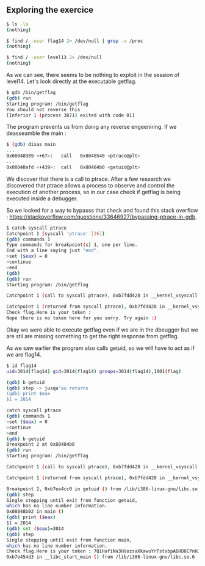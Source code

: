 ## Exploring the exercice

```bash 
$ ls -la
(nothing)

$ find / -user flag14 2> /dev/null | grep -v /proc
(nothing)

$ find / -user level13 2> /dev/null
(nothing)
```

As we can see, there seems to be nothing to exploit in the session of level14. 
Let's look directly at the executable getflag.

```bash 
$ gdb /bin/getflag
(gdb) run
Starting program: /bin/getflag
You should not reverse this
[Inferior 1 (process 3871) exited with code 01]
```

The program prevents us from doing any reverse engeeniring. 
If we deasseamble the main : 

```bash 
$ (gdb) disas main
...
0x08048989 <+67>:	call   0x8048540 <ptrace@plt>
...
0x08048afd <+439>:	call   0x80484b0 <getuid@plt>
```

We discover that there is a call to ptrace. 
After a few research we discovered that ptrace allows a process to observe and control the execution of another process, so in our case check if getflag is being executed inside a debugger. 

So we looked for a way to bypasss that check and found this stack overflow : https://stackoverflow.com/questions/33646927/bypassing-ptrace-in-gdb. 


```bash
$ catch syscall ptrace
Catchpoint 1 (syscall 'ptrace' [26])
(gdb) commands 1
Type commands for breakpoint(s) 1, one per line.
End with a line saying just "end".
>set ($eax) = 0
>continue
>end
(gdb) 
(gdb) run
Starting program: /bin/getflag 

Catchpoint 1 (call to syscall ptrace), 0xb7fdd428 in __kernel_vsyscall ()

Catchpoint 1 (returned from syscall ptrace), 0xb7fdd428 in __kernel_vsyscall ()
Check flag.Here is your token : 
Nope there is no token here for you sorry. Try again :)
```

Okay we were able to execute getflag even if we are in the dbeugger but we are stil are missing something to get the right response from getflag. 

As we saw earlier the program also calls getuid, so we will have to act as if we are flag14. 

```bash 
$ id flag14
uid=3014(flag14) gid=3014(flag14) groups=3014(flag14),1001(flag)
```

```bash 
(gdb) b getuid
(gdb) step -> jusqu'au returns
(gdb) print $eax
$1 = 2014
```


```bash 
catch syscall ptrace
(gdb) commands 1
>set ($eax) = 0
>continue
>end
(gdb) b getuid
Breakpoint 2 at 0x80484b0
(gdb) run
Starting program: /bin/getflag 

Catchpoint 1 (call to syscall ptrace), 0xb7fdd428 in __kernel_vsyscall ()

Catchpoint 1 (returned from syscall ptrace), 0xb7fdd428 in __kernel_vsyscall ()

Breakpoint 2, 0xb7ee4cc0 in getuid () from /lib/i386-linux-gnu/libc.so.6
(gdb) step
Single stepping until exit from function getuid,
which has no line number information.
0x08048b02 in main ()
(gdb) print ($eax)
$1 = 2014
(gdb) set ($eax)=3014
(gdb) step
Single stepping until exit from function main,
which has no line number information.
Check flag.Here is your token : 7QiHafiNa3HVozsaXkawuYrTstxbpABHD8CPnHJ
0xb7e454d3 in __libc_start_main () from /lib/i386-linux-gnu/libc.so.6
```



